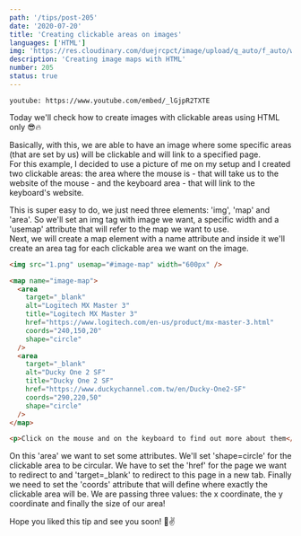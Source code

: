 ```yaml
---
path: '/tips/post-205'
date: '2020-07-20'
title: 'Creating clickable areas on images'
languages: ['HTML']
img: 'https://res.cloudinary.com/duejrcpct/image/upload/q_auto/f_auto/w_1000/v1595262949/tips/205-1_apt5zf.png'
description: 'Creating image maps with HTML'
number: 205
status: true
---
```


`youtube: https://www.youtube.com/embed/_lGjpR2TXTE`

Today we'll check how to create images with clickable areas using HTML only 😎🔥

Basically, with this, we are able to have an image where some specific areas (that are set by us) will be clickable and will link to a specified page.  
For this example, I decided to use a picture of me on my setup and I created two clickable areas: the area where the mouse is - that will take us to the website of the mouse - and the keyboard area - that will link to the keyboard's website.

This is super easy to do, we just need three elements: 'img', 'map' and 'area'. So we'll set an img tag with image we want, a specific width and a 'usemap' attribute that will refer to the map we want to use.  
Next, we will create a map element with a name attribute and inside it we'll create an area tag for each clickable area we want on the image.

```html
<img src="1.png" usemap="#image-map" width="600px" />

<map name="image-map">
  <area
    target="_blank"
    alt="Logitech MX Master 3"
    title="Logitech MX Master 3"
    href="https://www.logitech.com/en-us/product/mx-master-3.html"
    coords="240,150,20"
    shape="circle"
  />
  <area
    target="_blank"
    alt="Ducky One 2 SF"
    title="Ducky One 2 SF"
    href="https://www.duckychannel.com.tw/en/Ducky-One2-SF"
    coords="290,220,50"
    shape="circle"
  />
</map>

<p>Click on the mouse and on the keyboard to find out more about them</p>
```

On this 'area' we want to set some attributes. We'll set 'shape=circle' for the clickable area to be circular. We have to set the 'href' for the page we want to redirect to and 'target=\_blank' to redirect to this page in a new tab. Finally we need to set the 'coords' attribute that will define where exactly the clickable area will be. We are passing three values: the x coordinate, the y coordinate and finally the size of our area!

Hope you liked this tip and see you soon! 🤗✌️
